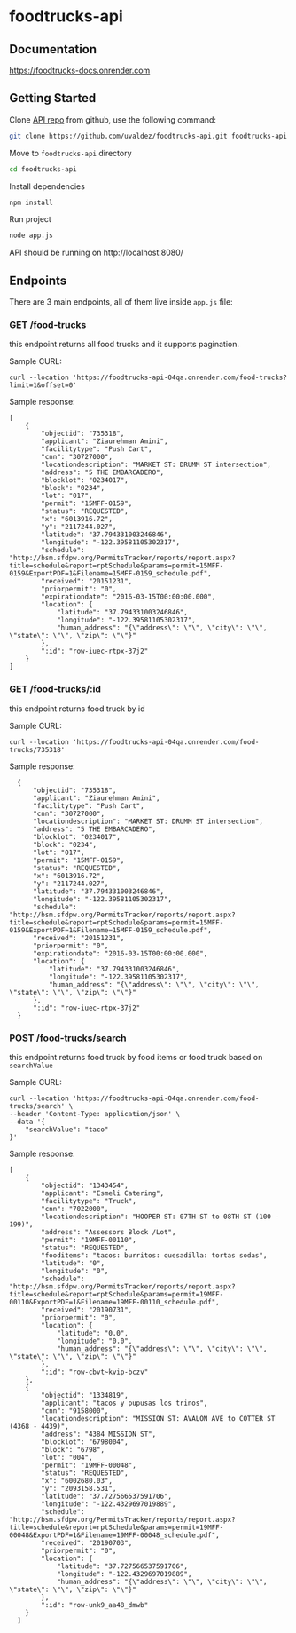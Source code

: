 # foodtrucks-api

## Documentation
https://foodtrucks-docs.onrender.com

## Getting Started

Clone [API repo](https://github.com/uvaldez/foodtrucks-api) from github, use the following command:

```bash
git clone https://github.com/uvaldez/foodtrucks-api.git foodtrucks-api
```

Move to `foodtrucks-api` directory
```bash
cd foodtrucks-api
```

Install dependencies
```bash
npm install
```

Run project
```bash
node app.js
```
API should be running on http://localhost:8080/

## Endpoints
There are 3 main endpoints, all of them live inside `app.js` file:

### GET /food-trucks
this endpoint returns all food trucks and it supports pagination.

Sample CURL:
```
curl --location 'https://foodtrucks-api-04qa.onrender.com/food-trucks?limit=1&offset=0'
```

Sample response:
```
[
    {
        "objectid": "735318",
        "applicant": "Ziaurehman Amini",
        "facilitytype": "Push Cart",
        "cnn": "30727000",
        "locationdescription": "MARKET ST: DRUMM ST intersection",
        "address": "5 THE EMBARCADERO",
        "blocklot": "0234017",
        "block": "0234",
        "lot": "017",
        "permit": "15MFF-0159",
        "status": "REQUESTED",
        "x": "6013916.72",
        "y": "2117244.027",
        "latitude": "37.794331003246846",
        "longitude": "-122.39581105302317",
        "schedule": "http://bsm.sfdpw.org/PermitsTracker/reports/report.aspx?title=schedule&report=rptSchedule&params=permit=15MFF-0159&ExportPDF=1&Filename=15MFF-0159_schedule.pdf",
        "received": "20151231",
        "priorpermit": "0",
        "expirationdate": "2016-03-15T00:00:00.000",
        "location": {
            "latitude": "37.794331003246846",
            "longitude": "-122.39581105302317",
            "human_address": "{\"address\": \"\", \"city\": \"\", \"state\": \"\", \"zip\": \"\"}"
        },
        ":id": "row-iuec-rtpx-37j2"
    }
]
```

### GET /food-trucks/:id
this endpoint returns food truck by id

Sample CURL:
```
curl --location 'https://foodtrucks-api-04qa.onrender.com/food-trucks/735318'
```

Sample response:
```
  {
      "objectid": "735318",
      "applicant": "Ziaurehman Amini",
      "facilitytype": "Push Cart",
      "cnn": "30727000",
      "locationdescription": "MARKET ST: DRUMM ST intersection",
      "address": "5 THE EMBARCADERO",
      "blocklot": "0234017",
      "block": "0234",
      "lot": "017",
      "permit": "15MFF-0159",
      "status": "REQUESTED",
      "x": "6013916.72",
      "y": "2117244.027",
      "latitude": "37.794331003246846",
      "longitude": "-122.39581105302317",
      "schedule": "http://bsm.sfdpw.org/PermitsTracker/reports/report.aspx?title=schedule&report=rptSchedule&params=permit=15MFF-0159&ExportPDF=1&Filename=15MFF-0159_schedule.pdf",
      "received": "20151231",
      "priorpermit": "0",
      "expirationdate": "2016-03-15T00:00:00.000",
      "location": {
          "latitude": "37.794331003246846",
          "longitude": "-122.39581105302317",
          "human_address": "{\"address\": \"\", \"city\": \"\", \"state\": \"\", \"zip\": \"\"}"
      },
      ":id": "row-iuec-rtpx-37j2"
  }
```


### POST /food-trucks/search
this endpoint returns food truck by food items or food truck based on `searchValue`

Sample CURL:
```
curl --location 'https://foodtrucks-api-04qa.onrender.com/food-trucks/search' \
--header 'Content-Type: application/json' \
--data '{
    "searchValue": "taco"
}'
```

Sample response:
```
[
    {
        "objectid": "1343454",
        "applicant": "Esmeli Catering",
        "facilitytype": "Truck",
        "cnn": "7022000",
        "locationdescription": "HOOPER ST: 07TH ST to 08TH ST (100 - 199)",
        "address": "Assessors Block /Lot",
        "permit": "19MFF-00110",
        "status": "REQUESTED",
        "fooditems": "tacos: burritos: quesadilla: tortas sodas",
        "latitude": "0",
        "longitude": "0",
        "schedule": "http://bsm.sfdpw.org/PermitsTracker/reports/report.aspx?title=schedule&report=rptSchedule&params=permit=19MFF-00110&ExportPDF=1&Filename=19MFF-00110_schedule.pdf",
        "received": "20190731",
        "priorpermit": "0",
        "location": {
            "latitude": "0.0",
            "longitude": "0.0",
            "human_address": "{\"address\": \"\", \"city\": \"\", \"state\": \"\", \"zip\": \"\"}"
        },
        ":id": "row-cbvt~kvip-bczv"
    },
    {
        "objectid": "1334819",
        "applicant": "tacos y pupusas los trinos",
        "cnn": "9158000",
        "locationdescription": "MISSION ST: AVALON AVE to COTTER ST (4368 - 4439)",
        "address": "4384 MISSION ST",
        "blocklot": "6798004",
        "block": "6798",
        "lot": "004",
        "permit": "19MFF-00048",
        "status": "REQUESTED",
        "x": "6002680.03",
        "y": "2093158.531",
        "latitude": "37.727566537591706",
        "longitude": "-122.4329697019889",
        "schedule": "http://bsm.sfdpw.org/PermitsTracker/reports/report.aspx?title=schedule&report=rptSchedule&params=permit=19MFF-00048&ExportPDF=1&Filename=19MFF-00048_schedule.pdf",
        "received": "20190703",
        "priorpermit": "0",
        "location": {
            "latitude": "37.727566537591706",
            "longitude": "-122.4329697019889",
            "human_address": "{\"address\": \"\", \"city\": \"\", \"state\": \"\", \"zip\": \"\"}"
        },
        ":id": "row-unk9_aa48_dmwb"
    }
  ]
```

